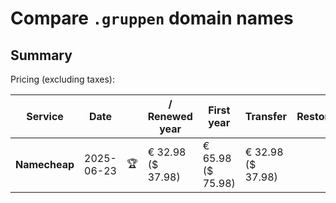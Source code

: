 # Compare `.gruppen` domain names

## Summary

Pricing (excluding taxes):

| Service | Date |  | / Renewed year | First year | Transfer | Restoration |
|--|--|--|--|--|--|--|
| **Namecheap** | 2025-06-23 | 🏆 | € 32.98<br>($ 37.98) | € 65.98<br>($ 75.98) | € 32.98<br>($ 37.98) |  |

